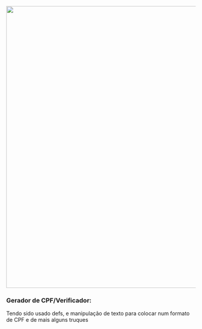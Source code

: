 <div align="center">

[<img src="https://i0.wp.com/blog.meuid.com.br/wp-content/uploads/2020/12/CPF-irregular_-Saiba-como-resolver-1.jpg?fit=2340%2C1030&ssl=1" width="750" />](https://i0.wp.com/blog.meuid.com.br/wp-content/uploads/2020/12/CPF-irregular_-Saiba-como-resolver-1.jpg?fit=2340%2C1030&ssl=1)

</div>

### Gerador de CPF/Verificador:

Tendo sido usado defs, e manipulação de texto para colocar num formato de CPF e de mais alguns truques 



